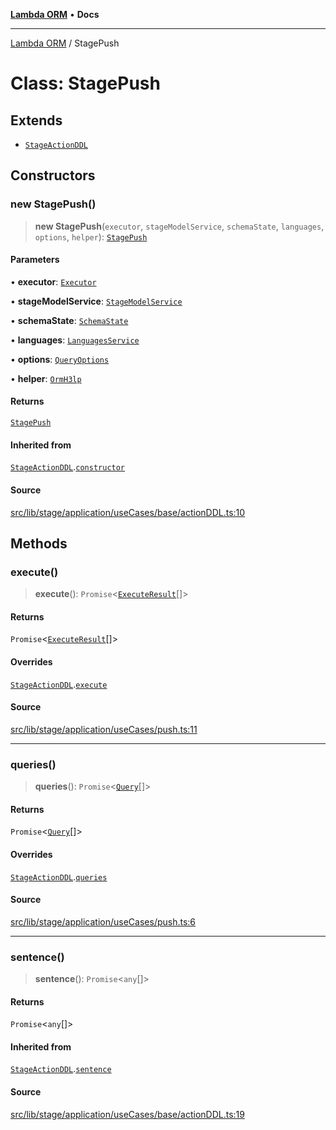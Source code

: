 [**Lambda ORM**](../README.md) • **Docs**

***

[Lambda ORM](../README.md) / StagePush

# Class: StagePush

## Extends

- [`StageActionDDL`](StageActionDDL.md)

## Constructors

### new StagePush()

> **new StagePush**(`executor`, `stageModelService`, `schemaState`, `languages`, `options`, `helper`): [`StagePush`](StagePush.md)

#### Parameters

• **executor**: [`Executor`](../interfaces/Executor.md)

• **stageModelService**: [`StageModelService`](StageModelService.md)

• **schemaState**: [`SchemaState`](SchemaState.md)

• **languages**: [`LanguagesService`](LanguagesService.md)

• **options**: [`QueryOptions`](../interfaces/QueryOptions.md)

• **helper**: [`OrmH3lp`](OrmH3lp.md)

#### Returns

[`StagePush`](StagePush.md)

#### Inherited from

[`StageActionDDL`](StageActionDDL.md).[`constructor`](StageActionDDL.md#constructors)

#### Source

[src/lib/stage/application/useCases/base/actionDDL.ts:10](https://github.com/lambda-orm/lambdaorm/blob/1ee61a49337aee336b72a3ede70316cdada260eb/src/lib/stage/application/useCases/base/actionDDL.ts#L10)

## Methods

### execute()

> **execute**(): `Promise`\<[`ExecuteResult`](../interfaces/ExecuteResult.md)[]\>

#### Returns

`Promise`\<[`ExecuteResult`](../interfaces/ExecuteResult.md)[]\>

#### Overrides

[`StageActionDDL`](StageActionDDL.md).[`execute`](StageActionDDL.md#execute)

#### Source

[src/lib/stage/application/useCases/push.ts:11](https://github.com/lambda-orm/lambdaorm/blob/1ee61a49337aee336b72a3ede70316cdada260eb/src/lib/stage/application/useCases/push.ts#L11)

***

### queries()

> **queries**(): `Promise`\<[`Query`](Query.md)[]\>

#### Returns

`Promise`\<[`Query`](Query.md)[]\>

#### Overrides

[`StageActionDDL`](StageActionDDL.md).[`queries`](StageActionDDL.md#queries)

#### Source

[src/lib/stage/application/useCases/push.ts:6](https://github.com/lambda-orm/lambdaorm/blob/1ee61a49337aee336b72a3ede70316cdada260eb/src/lib/stage/application/useCases/push.ts#L6)

***

### sentence()

> **sentence**(): `Promise`\<`any`[]\>

#### Returns

`Promise`\<`any`[]\>

#### Inherited from

[`StageActionDDL`](StageActionDDL.md).[`sentence`](StageActionDDL.md#sentence)

#### Source

[src/lib/stage/application/useCases/base/actionDDL.ts:19](https://github.com/lambda-orm/lambdaorm/blob/1ee61a49337aee336b72a3ede70316cdada260eb/src/lib/stage/application/useCases/base/actionDDL.ts#L19)
